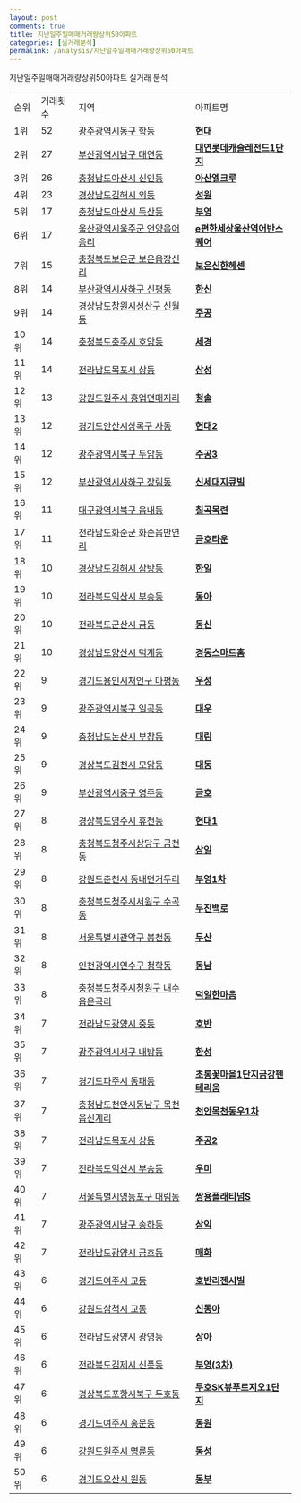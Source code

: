 ```yaml
---
layout: post
comments: true
title: 지난일주일매매거래량상위50아파트
categories: [실거래분석]
permalink: /analysis/지난일주일매매거래량상위50아파트
---
```


지난일주일매매거래량상위50아파트 실거래 분석

<table>
  <tr>
    <td>순위</td>
    <td>거래횟수</td>
    <td>지역</td>
    <td>아파트명</td>
  </tr>

  <tr>
    <td>1위</td>
    <td>52</td>
    <td><a href="/apt/광주광역시동구학동">광주광역시동구 학동</a></td>
    <td colspan="4" style="font-weight: bold;"><a href="/apt/광주광역시동구학동현대">현대</a></td>
  </tr>

  <tr>
    <td>2위</td>
    <td>27</td>
    <td><a href="/apt/부산광역시남구대연동">부산광역시남구 대연동</a></td>
    <td colspan="4" style="font-weight: bold;"><a href="/apt/부산광역시남구대연동대연롯데캐슬레전드1단지">대연롯데캐슬레전드1단지</a></td>
  </tr>

  <tr>
    <td>3위</td>
    <td>26</td>
    <td><a href="/apt/충청남도아산시신인동">충청남도아산시 신인동</a></td>
    <td colspan="4" style="font-weight: bold;"><a href="/apt/충청남도아산시신인동아산엘크루">아산엘크루</a></td>
  </tr>

  <tr>
    <td>4위</td>
    <td>23</td>
    <td><a href="/apt/경상남도김해시외동">경상남도김해시 외동</a></td>
    <td colspan="4" style="font-weight: bold;"><a href="/apt/경상남도김해시외동성원">성원</a></td>
  </tr>

  <tr>
    <td>5위</td>
    <td>17</td>
    <td><a href="/apt/충청남도아산시득산동">충청남도아산시 득산동</a></td>
    <td colspan="4" style="font-weight: bold;"><a href="/apt/충청남도아산시득산동부영">부영</a></td>
  </tr>

  <tr>
    <td>6위</td>
    <td>17</td>
    <td><a href="/apt/울산광역시울주군언양읍어음리">울산광역시울주군 언양읍어음리</a></td>
    <td colspan="4" style="font-weight: bold;"><a href="/apt/울산광역시울주군언양읍어음리e편한세상울산역어반스퀘어">e편한세상울산역어반스퀘어</a></td>
  </tr>

  <tr>
    <td>7위</td>
    <td>15</td>
    <td><a href="/apt/충청북도보은군보은읍장신리">충청북도보은군 보은읍장신리</a></td>
    <td colspan="4" style="font-weight: bold;"><a href="/apt/충청북도보은군보은읍장신리보은신한헤센">보은신한헤센</a></td>
  </tr>

  <tr>
    <td>8위</td>
    <td>14</td>
    <td><a href="/apt/부산광역시사하구신평동">부산광역시사하구 신평동</a></td>
    <td colspan="4" style="font-weight: bold;"><a href="/apt/부산광역시사하구신평동한신">한신</a></td>
  </tr>

  <tr>
    <td>9위</td>
    <td>14</td>
    <td><a href="/apt/경상남도창원시성산구신월동">경상남도창원시성산구 신월동</a></td>
    <td colspan="4" style="font-weight: bold;"><a href="/apt/경상남도창원시성산구신월동주공">주공</a></td>
  </tr>

  <tr>
    <td>10위</td>
    <td>14</td>
    <td><a href="/apt/충청북도충주시호암동">충청북도충주시 호암동</a></td>
    <td colspan="4" style="font-weight: bold;"><a href="/apt/충청북도충주시호암동세경">세경</a></td>
  </tr>

  <tr>
    <td>11위</td>
    <td>14</td>
    <td><a href="/apt/전라남도목포시상동">전라남도목포시 상동</a></td>
    <td colspan="4" style="font-weight: bold;"><a href="/apt/전라남도목포시상동삼성">삼성</a></td>
  </tr>

  <tr>
    <td>12위</td>
    <td>13</td>
    <td><a href="/apt/강원도원주시흥업면매지리">강원도원주시 흥업면매지리</a></td>
    <td colspan="4" style="font-weight: bold;"><a href="/apt/강원도원주시흥업면매지리청솔">청솔</a></td>
  </tr>

  <tr>
    <td>13위</td>
    <td>12</td>
    <td><a href="/apt/경기도안산시상록구사동">경기도안산시상록구 사동</a></td>
    <td colspan="4" style="font-weight: bold;"><a href="/apt/경기도안산시상록구사동현대2">현대2</a></td>
  </tr>

  <tr>
    <td>14위</td>
    <td>12</td>
    <td><a href="/apt/광주광역시북구두암동">광주광역시북구 두암동</a></td>
    <td colspan="4" style="font-weight: bold;"><a href="/apt/광주광역시북구두암동주공3">주공3</a></td>
  </tr>

  <tr>
    <td>15위</td>
    <td>12</td>
    <td><a href="/apt/부산광역시사하구장림동">부산광역시사하구 장림동</a></td>
    <td colspan="4" style="font-weight: bold;"><a href="/apt/부산광역시사하구장림동신세대지큐빌">신세대지큐빌</a></td>
  </tr>

  <tr>
    <td>16위</td>
    <td>11</td>
    <td><a href="/apt/대구광역시북구읍내동">대구광역시북구 읍내동</a></td>
    <td colspan="4" style="font-weight: bold;"><a href="/apt/대구광역시북구읍내동칠곡목련">칠곡목련</a></td>
  </tr>

  <tr>
    <td>17위</td>
    <td>11</td>
    <td><a href="/apt/전라남도화순군화순읍만연리">전라남도화순군 화순읍만연리</a></td>
    <td colspan="4" style="font-weight: bold;"><a href="/apt/전라남도화순군화순읍만연리금호타운">금호타운</a></td>
  </tr>

  <tr>
    <td>18위</td>
    <td>10</td>
    <td><a href="/apt/경상남도김해시삼방동">경상남도김해시 삼방동</a></td>
    <td colspan="4" style="font-weight: bold;"><a href="/apt/경상남도김해시삼방동한일">한일</a></td>
  </tr>

  <tr>
    <td>19위</td>
    <td>10</td>
    <td><a href="/apt/전라북도익산시부송동">전라북도익산시 부송동</a></td>
    <td colspan="4" style="font-weight: bold;"><a href="/apt/전라북도익산시부송동동아">동아</a></td>
  </tr>

  <tr>
    <td>20위</td>
    <td>10</td>
    <td><a href="/apt/전라북도군산시금동">전라북도군산시 금동</a></td>
    <td colspan="4" style="font-weight: bold;"><a href="/apt/전라북도군산시금동동신">동신</a></td>
  </tr>

  <tr>
    <td>21위</td>
    <td>10</td>
    <td><a href="/apt/경상남도양산시덕계동">경상남도양산시 덕계동</a></td>
    <td colspan="4" style="font-weight: bold;"><a href="/apt/경상남도양산시덕계동경동스마트홈">경동스마트홈</a></td>
  </tr>

  <tr>
    <td>22위</td>
    <td>9</td>
    <td><a href="/apt/경기도용인시처인구마평동">경기도용인시처인구 마평동</a></td>
    <td colspan="4" style="font-weight: bold;"><a href="/apt/경기도용인시처인구마평동우성">우성</a></td>
  </tr>

  <tr>
    <td>23위</td>
    <td>9</td>
    <td><a href="/apt/광주광역시북구일곡동">광주광역시북구 일곡동</a></td>
    <td colspan="4" style="font-weight: bold;"><a href="/apt/광주광역시북구일곡동대우">대우</a></td>
  </tr>

  <tr>
    <td>24위</td>
    <td>9</td>
    <td><a href="/apt/충청남도논산시부창동">충청남도논산시 부창동</a></td>
    <td colspan="4" style="font-weight: bold;"><a href="/apt/충청남도논산시부창동대림">대림</a></td>
  </tr>

  <tr>
    <td>25위</td>
    <td>9</td>
    <td><a href="/apt/경상북도김천시모암동">경상북도김천시 모암동</a></td>
    <td colspan="4" style="font-weight: bold;"><a href="/apt/경상북도김천시모암동대동">대동</a></td>
  </tr>

  <tr>
    <td>26위</td>
    <td>9</td>
    <td><a href="/apt/부산광역시중구영주동">부산광역시중구 영주동</a></td>
    <td colspan="4" style="font-weight: bold;"><a href="/apt/부산광역시중구영주동금호">금호</a></td>
  </tr>

  <tr>
    <td>27위</td>
    <td>8</td>
    <td><a href="/apt/경상북도영주시휴천동">경상북도영주시 휴천동</a></td>
    <td colspan="4" style="font-weight: bold;"><a href="/apt/경상북도영주시휴천동현대1">현대1</a></td>
  </tr>

  <tr>
    <td>28위</td>
    <td>8</td>
    <td><a href="/apt/충청북도청주시상당구금천동">충청북도청주시상당구 금천동</a></td>
    <td colspan="4" style="font-weight: bold;"><a href="/apt/충청북도청주시상당구금천동삼일">삼일</a></td>
  </tr>

  <tr>
    <td>29위</td>
    <td>8</td>
    <td><a href="/apt/강원도춘천시동내면거두리">강원도춘천시 동내면거두리</a></td>
    <td colspan="4" style="font-weight: bold;"><a href="/apt/강원도춘천시동내면거두리부영1차">부영1차</a></td>
  </tr>

  <tr>
    <td>30위</td>
    <td>8</td>
    <td><a href="/apt/충청북도청주시서원구수곡동">충청북도청주시서원구 수곡동</a></td>
    <td colspan="4" style="font-weight: bold;"><a href="/apt/충청북도청주시서원구수곡동두진백로">두진백로</a></td>
  </tr>

  <tr>
    <td>31위</td>
    <td>8</td>
    <td><a href="/apt/서울특별시관악구봉천동">서울특별시관악구 봉천동</a></td>
    <td colspan="4" style="font-weight: bold;"><a href="/apt/서울특별시관악구봉천동두산">두산</a></td>
  </tr>

  <tr>
    <td>32위</td>
    <td>8</td>
    <td><a href="/apt/인천광역시연수구청학동">인천광역시연수구 청학동</a></td>
    <td colspan="4" style="font-weight: bold;"><a href="/apt/인천광역시연수구청학동동남">동남</a></td>
  </tr>

  <tr>
    <td>33위</td>
    <td>8</td>
    <td><a href="/apt/충청북도청주시청원구내수읍은곡리">충청북도청주시청원구 내수읍은곡리</a></td>
    <td colspan="4" style="font-weight: bold;"><a href="/apt/충청북도청주시청원구내수읍은곡리덕일한마음">덕일한마음</a></td>
  </tr>

  <tr>
    <td>34위</td>
    <td>7</td>
    <td><a href="/apt/전라남도광양시중동">전라남도광양시 중동</a></td>
    <td colspan="4" style="font-weight: bold;"><a href="/apt/전라남도광양시중동호반">호반</a></td>
  </tr>

  <tr>
    <td>35위</td>
    <td>7</td>
    <td><a href="/apt/광주광역시서구내방동">광주광역시서구 내방동</a></td>
    <td colspan="4" style="font-weight: bold;"><a href="/apt/광주광역시서구내방동한성">한성</a></td>
  </tr>

  <tr>
    <td>36위</td>
    <td>7</td>
    <td><a href="/apt/경기도파주시동패동">경기도파주시 동패동</a></td>
    <td colspan="4" style="font-weight: bold;"><a href="/apt/경기도파주시동패동초롱꽃마을1단지금강펜테리움">초롱꽃마을1단지금강펜테리움</a></td>
  </tr>

  <tr>
    <td>37위</td>
    <td>7</td>
    <td><a href="/apt/충청남도천안시동남구목천읍신계리">충청남도천안시동남구 목천읍신계리</a></td>
    <td colspan="4" style="font-weight: bold;"><a href="/apt/충청남도천안시동남구목천읍신계리천안목천동우1차">천안목천동우1차</a></td>
  </tr>

  <tr>
    <td>38위</td>
    <td>7</td>
    <td><a href="/apt/전라남도목포시상동">전라남도목포시 상동</a></td>
    <td colspan="4" style="font-weight: bold;"><a href="/apt/전라남도목포시상동주공2">주공2</a></td>
  </tr>

  <tr>
    <td>39위</td>
    <td>7</td>
    <td><a href="/apt/전라북도익산시부송동">전라북도익산시 부송동</a></td>
    <td colspan="4" style="font-weight: bold;"><a href="/apt/전라북도익산시부송동우미">우미</a></td>
  </tr>

  <tr>
    <td>40위</td>
    <td>7</td>
    <td><a href="/apt/서울특별시영등포구대림동">서울특별시영등포구 대림동</a></td>
    <td colspan="4" style="font-weight: bold;"><a href="/apt/서울특별시영등포구대림동쌍용플래티넘S">쌍용플래티넘S</a></td>
  </tr>

  <tr>
    <td>41위</td>
    <td>7</td>
    <td><a href="/apt/광주광역시남구송하동">광주광역시남구 송하동</a></td>
    <td colspan="4" style="font-weight: bold;"><a href="/apt/광주광역시남구송하동삼익">삼익</a></td>
  </tr>

  <tr>
    <td>42위</td>
    <td>7</td>
    <td><a href="/apt/전라남도광양시금호동">전라남도광양시 금호동</a></td>
    <td colspan="4" style="font-weight: bold;"><a href="/apt/전라남도광양시금호동매화">매화</a></td>
  </tr>

  <tr>
    <td>43위</td>
    <td>6</td>
    <td><a href="/apt/경기도여주시교동">경기도여주시 교동</a></td>
    <td colspan="4" style="font-weight: bold;"><a href="/apt/경기도여주시교동호반리젠시빌">호반리젠시빌</a></td>
  </tr>

  <tr>
    <td>44위</td>
    <td>6</td>
    <td><a href="/apt/강원도삼척시교동">강원도삼척시 교동</a></td>
    <td colspan="4" style="font-weight: bold;"><a href="/apt/강원도삼척시교동신동아">신동아</a></td>
  </tr>

  <tr>
    <td>45위</td>
    <td>6</td>
    <td><a href="/apt/전라남도광양시광영동">전라남도광양시 광영동</a></td>
    <td colspan="4" style="font-weight: bold;"><a href="/apt/전라남도광양시광영동상아">상아</a></td>
  </tr>

  <tr>
    <td>46위</td>
    <td>6</td>
    <td><a href="/apt/전라북도김제시신풍동">전라북도김제시 신풍동</a></td>
    <td colspan="4" style="font-weight: bold;"><a href="/apt/전라북도김제시신풍동부영(3차)">부영(3차)</a></td>
  </tr>

  <tr>
    <td>47위</td>
    <td>6</td>
    <td><a href="/apt/경상북도포항시북구두호동">경상북도포항시북구 두호동</a></td>
    <td colspan="4" style="font-weight: bold;"><a href="/apt/경상북도포항시북구두호동두호SK뷰푸르지오1단지">두호SK뷰푸르지오1단지</a></td>
  </tr>

  <tr>
    <td>48위</td>
    <td>6</td>
    <td><a href="/apt/경기도여주시홍문동">경기도여주시 홍문동</a></td>
    <td colspan="4" style="font-weight: bold;"><a href="/apt/경기도여주시홍문동동원">동원</a></td>
  </tr>

  <tr>
    <td>49위</td>
    <td>6</td>
    <td><a href="/apt/강원도원주시명륜동">강원도원주시 명륜동</a></td>
    <td colspan="4" style="font-weight: bold;"><a href="/apt/강원도원주시명륜동동성">동성</a></td>
  </tr>

  <tr>
    <td>50위</td>
    <td>6</td>
    <td><a href="/apt/경기도오산시원동">경기도오산시 원동</a></td>
    <td colspan="4" style="font-weight: bold;"><a href="/apt/경기도오산시원동동부">동부</a></td>
  </tr>

</table>
